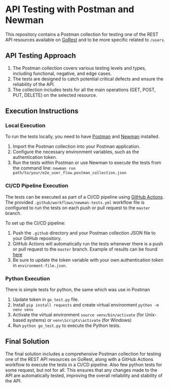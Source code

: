 # API Testing with Postman and Newman

This repository contains a Postman collection for testing one of the REST API resources available on [GoRest](https://gorest.co.in/) and to be more specific related to `/users`.

## API Testing Approach

1. The Postman collection covers various testing levels and types, including functional, negative, and edge cases.
2. The tests are designed to catch potential critical defects and ensure the reliability of the API.
3. The collection includes tests for all the main operations (GET, POST, PUT, DELETE) on the selected resource.

## Execution Instructions

### Local Execution

To run the tests locally, you need to have [Postman](https://www.postman.com/) and [Newman](https://www.npmjs.com/package/newman) installed.

1. Import the Postman collection into your Postman application.
2. Configure the necessary environment variables, such as the authentication token.
3. Run the tests within Postman or use Newman to execute the tests from the command line:
   `newman run path/to/your/e2e_user_flow.postman_collection.json`

### CI/CD Pipeline Execution

The tests can be executed as part of a CI/CD pipeline using [GitHub Actions](https://github.com/features/actions). The provided `.github/workflows/newman-tests.yml` workflow file is configured to run the tests on each push or pull request to the `master` branch.

To set up the CI/CD pipeline:

1. Push the `.github` directory and your Postman collection JSON file to your GitHub repository.
2. GitHub Actions will automatically run the tests whenever there is a push or pull request to the `master` branch. Example of results can be found [here](https://github.com/plewkowycz/ApiTesting/actions/runs/4803640804)
3. Be sure to update the token variable with your own authentication token in `environment-file.json`.

### Python Execution

There is simple tests for python, the same which was use in Postman

1. Update token in `go_test.py` file.
2. Install `pip install requests` and create virtual environment `python -m venv venv`
3. Activate the virtual environment `source venv/bin/activate` (for Unix-based systems) or `venv\Scripts\activate` (for Windows)
4. Run `python go_test.py` to execute the Python tests.

## Final Solution

The final solution includes a comprehensive Postman collection for testing one of the REST API resources on GoRest, along with a GitHub Actions workflow to execute the tests in a CI/CD pipeline. Also few python tests for some request, but not for all. This ensures that any changes made to the API are automatically tested, improving the overall reliability and stability of the API.
